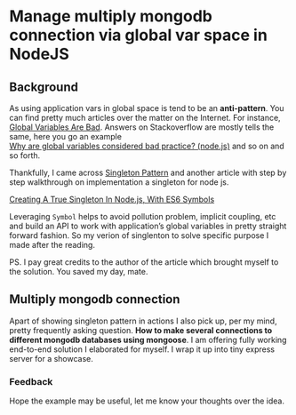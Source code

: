 # Manage multiply mongodb connection via global var space in **NodeJS**

## Background

As using application vars in global space is tend to be an **anti-pattern**. You can find pretty much articles over the matter on the Internet. For instance, [Global Variables Are Bad](http://wiki.c2.com/?GlobalVariablesAreBad). Answers on Stackoverflow are mostly tells the same, here you go an example  
[Why are global variables considered bad practice? (node.js)](https://stackoverflow.com/questions/18635136/why-are-global-variables-considered-bad-practice-node-js) and so on and so forth. 

Thankfully, I came across [Singleton Pattern](http://wiki.c2.com/?SingletonPattern) and another article with step by step walkthrough on implementation a singleton for node js. 

 [Creating A True Singleton In Node.js, With ES6 Symbols](https://derickbailey.com/2016/03/09/creating-a-true-singleton-in-node-js-with-es6-symbols/)

Leveraging ```Symbol``` helps to avoid pollution problem, implicit coupling, etc and build an API to work with application’s global variables in pretty straight forward fashion. So my verion of singlenton to solve specific purpose I made after the reading.

PS. I pay great credits to the author of the article which brought myself to the solution. You saved my day, mate.

## Multiply mongodb connection

Apart of showing singleton pattern in actions I also pick up, per my mind, pretty frequently asking question. **How to make several connections to different mongodb databases using mongoose**. 
I am offering fully working end-to-end solution I elaborated for myself. I wrap it up into tiny express server for a showcase.

### Feedback

Hope the example may be useful, let me know your thoughts over the idea.
